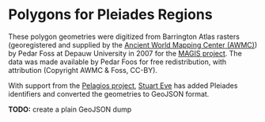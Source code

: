 # Polygons for Pleiades Regions

These polygon geometries were digitized from Barrington Atlas rasters (georegistered and supplied by the
[Ancient World Mapping Center (AWMC)](http://awmc.unc.edu/)) by Pedar Foss at Depauw University in 2007 for the
[MAGIS project](http://cgma.depauw.edu/MAGIS/). The data was made available by Pedar Foos for free redistribution,
with attribution (Copyright AWMC & Foss, CC-BY).

With support from the [Pelagios project](http://pelagios-project.blogspot.co.uk), [Stuart Eve](http://www.dead-mens-eyes.org/) 
has added Pleiades identifiers and converted the geometries to GeoJSON format.

__TODO:__ create a plain GeoJSON dump


